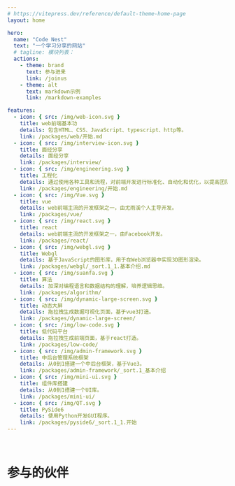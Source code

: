 ```yaml
---
# https://vitepress.dev/reference/default-theme-home-page
layout: home

hero:
  name: "Code Nest"
  text: "一个学习分享的网站"
  # tagline: 模块列表：
  actions:
    - theme: brand
      text: 参与进来
      link: /joinus
    - theme: alt
      text: markdown示例
      link: /markdown-examples

features:
  - icon: { src: /img/web-icon.svg }
    title: web前端基本功
    details: 包含HTML、CSS、JavaScript、typescript、http等。
    link: /packages/web/开始.md
  - icon: { src: /img/interview-icon.svg }
    title: 面经分享
    details: 面经分享
    link: /packages/interview/
  - icon: { src: /img/engineering.svg }
    title: 工程化
    details: 通过使用各种工具和流程，对前端开发进行标准化、自动化和优化，以提高团队协作、代码质量和项目交付效率。
    link: /packages/engineering/开始.md
  - icon: { src: /img/Vue.svg }
    title: vue
    details: web前端主流的开发框架之一，由尤雨溪个人主导开发。
    link: /packages/vue/
  - icon: { src: /img/react.svg }
    title: react
    details: web前端主流的开发框架之一，由Facebook开发。
    link: /packages/react/
  - icon: { src: /img/webgl.svg }
    title: Webgl
    details: 基于JavaScript的图形库，用于在Web浏览器中实现3D图形渲染。
    link: /packages/webgl/_sort.1_1.基本介绍.md
  - icon: { src: /img/suanfa.svg }
    title: 算法
    details: 加深对编程语言和数据结构的理解，培养逻辑思维。
    link: /packages/algorithm/
  - icon: { src: /img/dynamic-large-screen.svg }
    title: 动态大屏
    details: 拖拉拽生成数据可视化页面，基于vue3打造。
    link: /packages/dynamic-large-screen/
  - icon: { src: /img/low-code.svg }
    title: 低代码平台
    details: 拖拉拽生成前端页面，基于react打造。
    link: /packages/low-code/
  - icon: { src: /img/admin-framework.svg }
    title: 中后台管理系统框架
    details: 从0到1搭建一个中后台框架，基于Vue3。
    link: /packages/admin-framework/_sort.1_基本介绍
  - icon: { src: /img/mini-ui.svg }
    title: 组件库搭建
    details: 从0到1搭建一个UI库。
    link: /packages/mini-ui/
  - icon: { src: /img/QT.svg }
    title: PySide6
    details: 使用Python开发GUI程序。
    link: /packages/pyside6/_sort.1_1.开始
---
```


<script setup>
import { VPTeamMembers } from 'vitepress/theme'

const members = [
  {
    avatar: 'https://avatars.githubusercontent.com/u/26324442?s=96&v=4',
    name: 'zxlfly',
    title: 'Creator',
    links: [
      { icon: 'github', link: 'https://github.com/zxlfly' },
    ]
  },
   {
    avatar: 'https://avatars.githubusercontent.com/u/43475070?v=4&size=64',
    name: 'zuimenggucheng',
    title: 'Contributor',
    links: [
      { icon: 'github', link: 'https://github.com/zuimenggucheng' },
    ]
  },
]
</script>

&nbsp;

# 参与的伙伴

<VPTeamMembers size="small" :members="members" />
